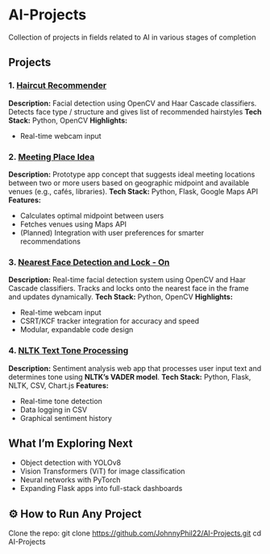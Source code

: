 # AI-Projects
Collection of projects in fields related to AI in various stages of completion

## Projects
### 1. [Haircut Recommender](./haircut-recommender/)
**Description:** Facial detection using OpenCV and Haar Cascade classifiers. Detects face type / structure and gives list of recommended hairstyles
**Tech Stack:** Python, OpenCV
**Highlights:**
-   Real-time webcam input

### 2. [Meeting Place Idea](./meeting-place-idea)
**Description:** Prototype app concept that suggests ideal meeting locations between two or more users based on geographic midpoint and available venues (e.g., cafés, libraries).
**Tech Stack:** Python, Flask, Google Maps API
**Features:**
- Calculates optimal midpoint between users
- Fetches venues using Maps API
- (Planned) Integration with user preferences for smarter recommendations

### 3. [Nearest Face Detection and Lock - On](./nearest-face-detect/)
**Description:** Real-time facial detection system using OpenCV and Haar Cascade classifiers. Tracks and locks onto the nearest face in the frame and updates dynamically.
**Tech Stack:** Python, OpenCV
**Highlights:**
-   Real-time webcam input
-   CSRT/KCF tracker integration for accuracy and speed
-   Modular, expandable code design

### 4. [NLTK Text Tone Processing](./nltk-text-tone-processing/)
**Description:** Sentiment analysis web app that processes user input text and determines tone using **NLTK’s VADER model**.
**Tech Stack:** Python, Flask, NLTK, CSV, Chart.js
**Features:**
- Real-time tone detection
- Data logging in CSV
- Graphical sentiment history

## What I’m Exploring Next
- Object detection with YOLOv8
- Vision Transformers (ViT) for image classification
- Neural networks with PyTorch
- Expanding Flask apps into full-stack dashboards

## ⚙️ How to Run Any Project
Clone the repo:
git clone https://github.com/JohnnyPhil22/AI-Projects.git
cd AI-Projects